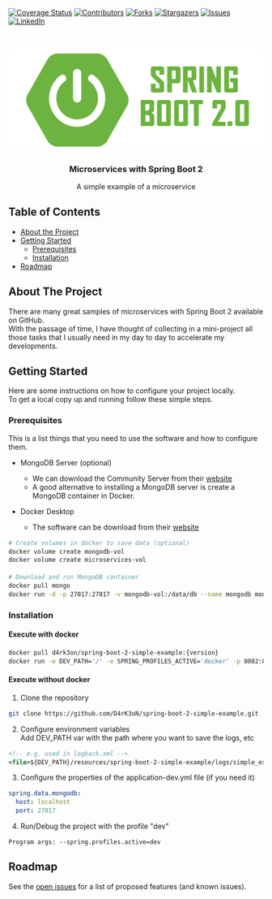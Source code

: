 <!-- PROJECT SHIELDS -->
[![Coverage Status](https://coveralls.io/repos/github/D4rK3oN/spring-boot-2-simple-example/badge.svg?branch=master)](https://coveralls.io/github/D4rK3oN/spring-boot-2-simple-example?branch=master)
[![Contributors][contributors-shield]][contributors-url]
[![Forks][forks-shield]][forks-url]
[![Stargazers][stars-shield]][stars-url]
[![Issues][issues-shield]][issues-url]
[![LinkedIn][linkedin-shield]][linkedin-url]

<!-- LOGO -->
<br />
<p align="center">
  <a href="https://github.com/D4rK3oN/spring-boot-2-simple-example">
    <img src="images/spring-boot-2.png" alt="logo">
  </a>

  <h3 align="center">Microservices with Spring Boot 2</h3>

  <p align="center">
    A simple example of a microservice
  </p>
</p>

<!-- TABLE OF CONTENTS -->
## Table of Contents

* [About the Project](#about-the-project)
* [Getting Started](#getting-started)
  * [Prerequisites](#prerequisites)
  * [Installation](#installation)
* [Roadmap](#roadmap)

<!-- ABOUT THE PROJECT -->
## About The Project

There are many great samples of microservices with Spring Boot 2 available on GitHub.
<br />
With the passage of time, I have thought of collecting in a mini-project all those tasks that I usually need in my day to day to accelerate my developments.

<!-- GETTING STARTED -->
## Getting Started

Here are some instructions on how to configure your project locally.
<br />
To get a local copy up and running follow these simple steps.

### Prerequisites

This is a list things that you need to use the software and how to configure them.
* MongoDB Server (optional)
    * We can download the Community Server from their [website](https://www.mongodb.com/download-center/community)
    * A good alternative to installing a MongoDB server is create a MongoDB container in Docker.

* Docker Desktop
    * The software can be download from their [website](https://www.docker.com/products/docker-desktop)
```sh
# Create volumes in docker to save data (optional)
docker volume create mongodb-vol
docker volume create microservices-vol

# Download and run MongoDB container
docker pull mongo
docker run -d -p 27017:27017 -v mongodb-vol:/data/db --name mongodb mongo
```

### Installation

#### Execute with docker
```sh
docker pull d4rk3on/spring-boot-2-simple-example:{version}
docker run -e DEV_PATH='/' -e SPRING_PROFILES_ACTIVE='docker' -p 8082:8082 -v microservices-vol:/resources --link mongodb --name spring-boot-example d4rk3on/spring-boot-2-simple-example:{version}
```

#### Execute without docker
1. Clone the repository
```sh
git clone https://github.com/D4rK3oN/spring-boot-2-simple-example.git
```

2. Configure environment variables  
Add DEV_PATH var with the path where you want to save the logs, etc
```xml
<!-- e.g. used in logback.xml -->
<file>${DEV_PATH}/resources/spring-boot-2-simple-example/logs/simple_example.log</file>
```

3. Configure the properties of the application-dev.yml file (if you need it)
```yml
spring.data.mongodb:
  host: localhost
  port: 27017
```

4. Run/Debug the project with the profile "dev"
```text
Program args: --spring.profiles.active=dev
```

<!-- ROADMAP -->
## Roadmap

See the [open issues](https://github.com/D4rK3oN/spring-boot-2-simple-example/issues) for a list of proposed features (and known issues).

<!-- MARKDOWN LINKS & IMAGES : https://www.markdownguide.org/basic-syntax/#reference-style-links -->
[contributors-shield]: https://img.shields.io/github/contributors/D4rK3oN/spring-boot-2-simple-example.svg?style=flat-square
[contributors-url]: https://github.com/D4rK3oN/spring-boot-2-simple-example/graphs/contributors
[forks-shield]: https://img.shields.io/github/forks/D4rK3oN/spring-boot-2-simple-example.svg?style=flat-square
[forks-url]: https://github.com/D4rK3oN/spring-boot-2-simple-example/network/members
[stars-shield]: https://img.shields.io/github/stars/D4rK3oN/spring-boot-2-simple-example.svg?style=flat-square
[stars-url]: https://github.com/D4rK3oN/spring-boot-2-simple-example/stargazers
[issues-shield]: https://img.shields.io/github/issues/D4rK3oN/spring-boot-2-simple-example.svg?style=flat-square
[issues-url]: https://github.com/D4rK3oN/spring-boot-2-simple-example/issues
[linkedin-shield]: https://img.shields.io/badge/-LinkedIn-black.svg?style=flat-square&logo=linkedin&colorB=555
[linkedin-url]: https://www.linkedin.com/in/javier-moreno-alvarez